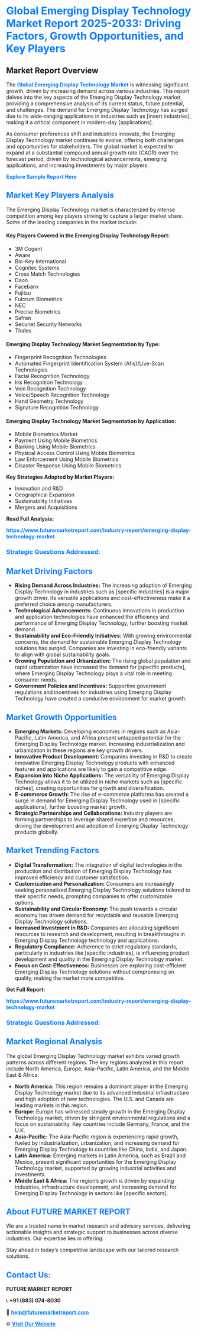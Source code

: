 <h1 style="color: #007BFF;">Global Emerging Display Technology Market Report 2025-2033: Driving Factors, Growth Opportunities, and Key Players</h1>

<section id="overview">
<h2>Market Report Overview</h2>
<p>The <a href="https://www.futuremarketreport.com/industry-report/emerging-display-technology-market" style="color: #007BFF; text-decoration: none;"><strong>Global Emerging Display Technology Market</strong></a> is witnessing significant growth, driven by increasing demand across various industries. This report delves into the key aspects of the Emerging Display Technology market, providing a comprehensive analysis of its current status, future potential, and challenges. The demand for Emerging Display Technology has surged due to its wide-ranging applications in industries such as [insert industries], making it a critical component in modern-day [applications].</p>
<p>As consumer preferences shift and industries innovate, the Emerging Display Technology market continues to evolve, offering both challenges and opportunities for stakeholders. The global market is expected to expand at a substantial compound annual growth rate (CAGR) over the forecast period, driven by technological advancements, emerging applications, and increasing investments by major players.</p>
</section>

<section id="overview">
<p><a href="https://www.futuremarketreport.com/request-sample/reportId=34722" style="color: #007BFF; text-decoration: none;"><strong>Explore Sample Report Here</strong></a></p>
</section>

<section id="key-players">
<h2 style="color: #007BFF;">Market Key Players Analysis</h2>
<p>The Emerging Display Technology market is characterized by intense competition among key players striving to capture a larger market share. Some of the leading companies in the market include:</p>
<h4>Key Players Covered in the Emerging Display Technology Report:</h4>
<ul><li>3M Cogent</li><li>Aware</li><li>Bio-Key International</li><li>Cognitec Systems</li><li>Cross Match Technologies</li><li>Daon</li><li>Facebanx</li><li>Fujitsu</li><li>Fulcrum Biometrics</li><li>NEC</li><li>Precise Biometrics</li><li>Safran</li><li>Secunet Security Networks</li><li>Thales</li></ul>
<h4>Emerging Display Technology Market Segmentation by Type:</h4>
<ul><li>Fingerprint Recognition Technologies</li><li>Automated Fingerprint Identification System (Afis)/Live-Scan Technologies</li><li>Facial Recognition Technology</li><li>Iris Recognition Technology</li><li>Vein Recognition Technology</li><li>Voice/Speech Recognition Technology</li><li>Hand Geometry Technology</li><li>Signature Recognition Technology</li></ul>

<h4>Emerging Display Technology Market Segmentation by Application:</h4>
<ul><li>Mobile Biometrics Market</li><li>Payment Using Mobile Biometrics</li><li>Banking Using Mobile Biometrics</li><li>Physical Access Control Using Mobile Biometrics</li><li>Law Enforcement Using Mobile Biometrics</li><li>Disaster Response Using Mobile Biometrics</li></ul>
<p><strong>Key Strategies Adopted by Market Players:</strong></p>
<ul>
<li>Innovation and R&D</li>
<li>Geographical Expansion</li>
<li>Sustainability Initiatives</li>
<li>Mergers and Acquisitions</li>
</ul>
</section>

<section>
<p><strong>Read Full Analysis: </strong></p><a href="https://www.futuremarketreport.com/industry-report/emerging-display-technology-market" style="color: #007BFF; text-decoration: none;"><strong>https://www.futuremarketreport.com/industry-report/emerging-display-technology-market</strong></a>
<h3 style="color: #007BFF;">Strategic Questions Addressed:</h3>
</section>

<section id="driving-factors">
<h2 style="color: #007BFF;">Market Driving Factors</h2>
<ul>
<li><strong>Rising Demand Across Industries:</strong> The increasing adoption of Emerging Display Technology in industries such as [specific industries] is a major growth driver. Its versatile applications and cost-effectiveness make it a preferred choice among manufacturers.</li>
<li><strong>Technological Advancements:</strong> Continuous innovations in production and application technologies have enhanced the efficiency and performance of Emerging Display Technology, further boosting market demand.</li>
<li><strong>Sustainability and Eco-Friendly Initiatives:</strong> With growing environmental concerns, the demand for sustainable Emerging Display Technology solutions has surged. Companies are investing in eco-friendly variants to align with global sustainability goals.</li>
<li><strong>Growing Population and Urbanization:</strong> The rising global population and rapid urbanization have increased the demand for [specific products], where Emerging Display Technology plays a vital role in meeting consumer needs.</li>
<li><strong>Government Policies and Incentives:</strong> Supportive government regulations and incentives for industries using Emerging Display Technology have created a conducive environment for market growth.</li>
</ul>
</section>

<section id="growth-opportunities">
<h2 style="color: #007BFF;">Market Growth Opportunities</h2>
<ul>
<li><strong>Emerging Markets:</strong> Developing economies in regions such as Asia-Pacific, Latin America, and Africa present untapped potential for the Emerging Display Technology market. Increasing industrialization and urbanization in these regions are key growth drivers.</li>
<li><strong>Innovative Product Development:</strong> Companies investing in R&D to create innovative Emerging Display Technology products with enhanced features and applications are likely to gain a competitive edge.</li>
<li><strong>Expansion into Niche Applications:</strong> The versatility of Emerging Display Technology allows it to be utilized in niche markets such as [specific niches], creating opportunities for growth and diversification.</li>
<li><strong>E-commerce Growth:</strong> The rise of e-commerce platforms has created a surge in demand for Emerging Display Technology used in [specific applications], further boosting market growth.</li>
<li><strong>Strategic Partnerships and Collaborations:</strong> Industry players are forming partnerships to leverage shared expertise and resources, driving the development and adoption of Emerging Display Technology products globally.</li>
</ul>
</section>

<section id="trending-factors">
<h2 style="color: #007BFF;">Market Trending Factors</h2>
<ul>
<li><strong>Digital Transformation:</strong> The integration of digital technologies in the production and distribution of Emerging Display Technology has improved efficiency and customer satisfaction.</li>
<li><strong>Customization and Personalization:</strong> Consumers are increasingly seeking personalized Emerging Display Technology solutions tailored to their specific needs, prompting companies to offer customizable options.</li>
<li><strong>Sustainability and Circular Economy:</strong> The push towards a circular economy has driven demand for recyclable and reusable Emerging Display Technology solutions.</li>
<li><strong>Increased Investment in R&D:</strong> Companies are allocating significant resources to research and development, resulting in breakthroughs in Emerging Display Technology technology and applications.</li>
<li><strong>Regulatory Compliance:</strong> Adherence to strict regulatory standards, particularly in industries like [specific industries], is influencing product development and quality in the Emerging Display Technology market.</li>
<li><strong>Focus on Cost-Effectiveness:</strong> Businesses are exploring cost-efficient Emerging Display Technology solutions without compromising on quality, making the market more competitive.</li>
</ul>
</section>

<section>
<p><strong>Get Full Report: </strong></p><a href="https://www.futuremarketreport.com/industry-report/emerging-display-technology-market" style="color: #007BFF; text-decoration: none;"><strong>https://www.futuremarketreport.com/industry-report/emerging-display-technology-market</strong></a>
<h3 style="color: #007BFF;">Strategic Questions Addressed:</h3>
</section>


<section id="regional-analysis">
<h2 style="color: #007BFF;">Market Regional Analysis</h2>
<p>The global Emerging Display Technology market exhibits varied growth patterns across different regions. The key regions analyzed in this report include North America, Europe, Asia-Pacific, Latin America, and the Middle East & Africa:</p>
<ul>
<li><strong>North America:</strong> This region remains a dominant player in the Emerging Display Technology market due to its advanced industrial infrastructure and high adoption of new technologies. The U.S. and Canada are leading markets in this region.</li>
<li><strong>Europe:</strong> Europe has witnessed steady growth in the Emerging Display Technology market, driven by stringent environmental regulations and a focus on sustainability. Key countries include Germany, France, and the U.K.</li>
<li><strong>Asia-Pacific:</strong> The Asia-Pacific region is experiencing rapid growth, fueled by industrialization, urbanization, and increasing demand for Emerging Display Technology in countries like China, India, and Japan.</li>
<li><strong>Latin America:</strong> Emerging markets in Latin America, such as Brazil and Mexico, present significant opportunities for the Emerging Display Technology market, supported by growing industrial activities and investments.</li>
<li><strong>Middle East & Africa:</strong> The region’s growth is driven by expanding industries, infrastructure development, and increasing demand for Emerging Display Technology in sectors like [specific sectors].</li>
</ul>
</section>

<footer>
<h2 style="color: #007BFF;">About FUTURE MARKET REPORT</h2>
<p>We are a trusted name in market research and advisory services, delivering actionable insights and strategic support to businesses across diverse industries. Our expertise lies in offering:</p>

<p>Stay ahead in today’s competitive landscape with our tailored research solutions.</p>

<h2 style="color: #007BFF;">Contact Us:</h2>
<p><strong>FUTURE MARKET REPORT</strong></p>
<p>📞 <strong>+91 (883) 074-8030</strong></p>
<p>📧 <strong><a href="mailto:help@futuremarketreport.com" style="color: #007BFF;">help@futuremarketreport.com</a></strong></p>
<p>🌐 <strong><a href="https://www.futuremarketreport.com/" style="color: #007BFF;">Visit Our Website</a></strong></p>
</footer>